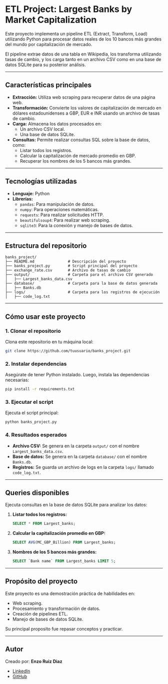 # ETL Project: Largest Banks by Market Capitalization

Este proyecto implementa un pipeline ETL (Extract, Transform, Load) utilizando Python para procesar datos reales de los 10 bancos más grandes del mundo por capitalización de mercado.

El pipeline extrae datos de una tabla en Wikipedia, los transforma utilizando tasas de cambio, y los carga tanto en un archivo CSV como en una base de datos SQLite para su posterior análisis.

---

## Características principales

- **Extracción:** Utiliza web scraping para recuperar datos de una página web.
- **Transformación:** Convierte los valores de capitalización de mercado en dólares estadounidenses a GBP, EUR e INR usando un archivo de tasas de cambio.
- **Carga:** Almacena los datos procesados en:
  - Un archivo CSV local.
  - Una base de datos SQLite.
- **Consultas:** Permite realizar consultas SQL sobre la base de datos, como:
  - Listar todos los registros.
  - Calcular la capitalización de mercado promedio en GBP.
  - Recuperar los nombres de los 5 bancos más grandes.

---

## Tecnologías utilizadas

- **Lenguaje:** Python
- **Librerías:**
  - `pandas`: Para manipulación de datos.
  - `numpy`: Para operaciones matemáticas.
  - `requests`: Para realizar solicitudes HTTP.
  - `beautifulsoup4`: Para realizar web scraping.
  - `sqlite3`: Para la conexión y manejo de bases de datos.

---

## Estructura del repositorio

```
banks_project/
├── README.md               # Descripción del proyecto
├── banks_project.py        # Script principal del proyecto
├── exchange_rate.csv       # Archivo de tasas de cambio
├── output/                 # Carpeta para el archivo CSV generado
│   ├── Largest_banks_data.csv
├── database/               # Carpeta para la base de datos generada
│   ├── Banks.db
├── logs/                   # Carpeta para los registros de ejecución
│   ├── code_log.txt
```

---

## Cómo usar este proyecto

### 1. Clonar el repositorio

Clona este repositorio en tu máquina local:
```bash
git clone https://github.com/tuusuario/banks_project.git
```

### 2. Instalar dependencias

Asegúrate de tener Python instalado. Luego, instala las dependencias necesarias:
```bash
pip install -r requirements.txt
```

### 3. Ejecutar el script

Ejecuta el script principal:
```bash
python banks_project.py
```

### 4. Resultados esperados

- **Archivo CSV:** Se genera en la carpeta `output/` con el nombre `Largest_banks_data.csv`.
- **Base de datos:** Se genera en la carpeta `database/` con el nombre `Banks.db`.
- **Registros:** Se guarda un archivo de logs en la carpeta `logs/` llamado `code_log.txt`.

---

## Queries disponibles

Ejecuta consultas en la base de datos SQLite para analizar los datos:

1. **Listar todos los registros:**
   ```sql
   SELECT * FROM Largest_banks;
   ```

2. **Calcular la capitalización promedio en GBP:**
   ```sql
   SELECT AVG(MC_GBP_Billion) FROM Largest_banks;
   ```

3. **Nombres de los 5 bancos más grandes:**
   ```sql
   SELECT `Bank name` FROM Largest_banks LIMIT 5;
   ```

---

## Propósito del proyecto

Este proyecto es una demostración práctica de habilidades en:
- Web scraping.
- Procesamiento y transformación de datos.
- Creación de pipelines ETL.
- Manejo de bases de datos SQLite.

Su principal proposito fue repasar conceptos y practicar.

---

## Autor

Creado por: **Enzo Ruiz Diaz**
- [LinkedIn](https://www.linkedin.com/in/enzo-ruiz-diaz/)
- [GitHub](https://github.com/tu-usuario/)

